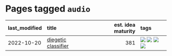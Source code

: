 # Pages tagged `audio`

|last_modified|title|est. idea maturity|tags
|:---|:---|---:|:---|
|2022-10-20|[diegetic classifier](../diegetic-classifier.md)|381|[![](https://img.shields.io/badge/tag-audio-e9b626)](../tags/audio.md) [![](https://img.shields.io/badge/tag-classification-1614f8)](../tags/classification.md) [![](https://img.shields.io/badge/tag-experimental-4bcfd8)](../tags/experimental.md) [![](https://img.shields.io/badge/tag-text_to_sound-82d6e)](../tags/text_to_sound.md)|